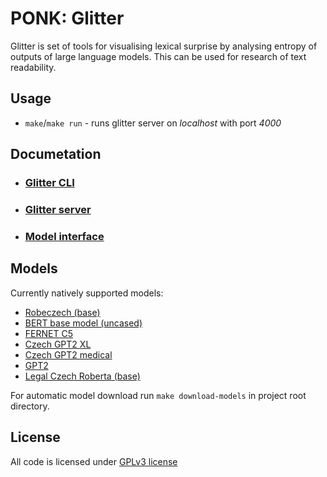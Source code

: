 # **PONK:** Glitter
Glitter is set of tools for visualising lexical surprise by analysing entropy of outputs
of large language models. This can be used for research of text readability.

## Usage
- `make`/`make run` - runs glitter server on _localhost_ with port _4000_


## Documetation
- ### [Glitter CLI](https://github.com/ufal/Glitter/blob/master/docs/glitter_cli.md)
- ### [Glitter server](https://github.com/ufal/Glitter/blob/master/docs/glitter_server.md)
- ### [Model interface](https://github.com/ufal/Glitter/blob/master/docs/model_interface.md)


## Models
Currently natively supported models:
- [Robeczech (base)](https://huggingface.co/ufal/robeczech-base)
- [BERT base model (uncased)](https://huggingface.co/google-bert/bert-base-uncased)
- [FERNET C5](https://huggingface.co/fav-kky/FERNET-C5)
- [Czech GPT2 XL](https://huggingface.co/BUT-FIT/Czech-GPT-2-XL-133k)
- [Czech GPT2 medical](https://huggingface.co/lchaloupsky/czech-gpt2-medical)
- [GPT2](https://huggingface.co/openai-community/gpt2)
- [Legal Czech Roberta (base)](https://huggingface.co/joelniklaus/legal-czech-roberta-base)

For automatic model download run `make download-models` in project root directory.


## License
All code is licensed under [GPLv3 license](https://www.gnu.org/licenses/gpl-3.0.en.html)

